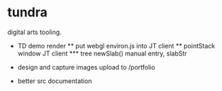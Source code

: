 # tundra

digital arts tooling.

* TD demo render
** put webgl environ.js into JT client
** pointStack window JT client
*** tree newSlab() manual entry, slabStr

* design and capture images upload to /portfolio
* better src documentation